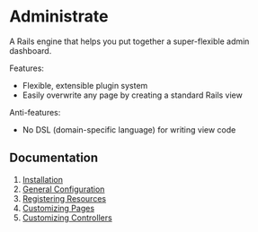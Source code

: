 # Administrate

A Rails engine that helps you put together a super-flexible admin dashboard.

Features:

- Flexible, extensible plugin system
- Easily overwrite any page by creating a standard Rails view

Anti-features:

- No DSL (domain-specific language) for writing view code

## Documentation

1. [Installation](0-installation.md)
2. [General Configuration](1-general-configuration.md)
3. [Registering Resources](2-resource-customization.md)
4. [Customizing Pages](3-page-customization.md)
5. [Customizing Controllers](4-controller-customization.md)

